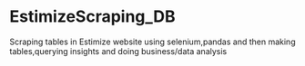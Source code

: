 # EstimizeScraping_DB
Scraping tables in Estimize website using selenium,pandas and then making tables,querying insights and doing business/data analysis
